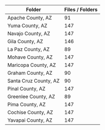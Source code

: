 | Folder                |   Files / Folders |
|-----------------------|-------------------|
| Apache County, AZ     |                91 |
| Yuma County, AZ       |               147 |
| Navajo County, AZ     |               147 |
| Gila County, AZ       |               146 |
| La Paz County, AZ     |                89 |
| Mohave County, AZ     |               147 |
| Maricopa County, AZ   |               147 |
| Graham County, AZ     |                90 |
| Santa Cruz County, AZ |                90 |
| Pinal County, AZ      |               147 |
| Greenlee County, AZ   |                89 |
| Pima County, AZ       |               147 |
| Cochise County, AZ    |               147 |
| Yavapai County, AZ    |               147 |